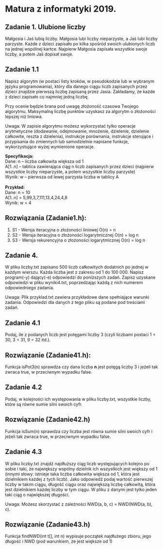 # Matura z informatyki 2019.
## Zadanie 1. Ulubione liczby 
Małgosia i Jaś lubią liczby. Małgosia lubi liczby nieparzyste, a Jaś lubi liczby parzyste. Każde z dzieci zapisało po kilka spośród swoich ulubionych liczb na jednej wspólnej kartce. Najpierw Małgosia zapisała wszystkie swoje liczby, a potem Jaś dopisał swoje. 
## Zadanie 1.1
Napisz algorytm (w postaci listy kroków, w pseudokodzie lub w wybranym języku programowania), który dla danego ciągu liczb zapisanych przez dzieci znajdzie pierwszą liczbę zapisaną przez Jasia. Zakładamy, że każde z dzieci zapisało co najmniej jedną liczbę. 
 
Przy ocenie będzie brana pod uwagę złożoność czasowa Twojego algorytmu. Maksymalną liczbę punktów uzyskasz za algorytm o złożoności lepszej niż liniowa. 
 
Uwaga: W zapisie algorytmu możesz wykorzystać tylko operacje arytmetyczne (dodawanie, odejmowanie, mnożenie, dzielenie, dzielenie całkowite, reszta z dzielenia), instrukcje porównania, instrukcje sterujące i przypisania do zmiennych lub samodzielnie napisane funkcje, wykorzystujące wyżej wymienione operacje. 

<strong>Specyfikacja:</strong> <br>
Dane: n   – liczba całkowita większa od 1 <br>
A[1..n]  – tablica zawierająca ciąg n liczb zapisanych przez dzieci (najpierw wszystkie liczby nieparzyste, a potem wszystkie liczby parzyste)  <br>
Wynik: w – pierwsza od lewej parzysta liczba w tablicy A <br>
<br>
<strong>Przykład:</strong> <br>
Dane: n = 10 <br>
A[1..n] =	5,99,3,7,111,13,4,24,4,8 <br>
Wynik: w  = 4 <br>
## Rozwiązania (Zadanie1.h):
1. S1 - Wersja iteracyjna o złożoności liniowej O(n) = n
2. S2 - Wersja iteracyjna o złożoności logarytmicznej O(n) = log n
2. S3 - Wersja rekurencyjna o złożoności logarytmicznej O(n) = log n

## Zadanie 4.
W pliku liczby.txt zapisano 500 liczb całkowitych dodatnich po jednej w każdym wierszu. Każda liczba jest z zakresu od 1 do 100 000. Napisz program(-y) dający(-e) odpowiedzi do poniższych zadań. Zapisz uzyskane odpowiedzi w pliku wyniki4.txt, poprzedzając każdą z nich numerem odpowiedniego zadania. 
 
Uwaga: Plik przyklad.txt zawiera przykładowe dane spełniające warunki zadania.  Odpowiedzi dla danych z tego pliku są podane pod treściami zadań. 
## Zadanie 4.1
Podaj, ile z podanych liczb jest potęgami liczby 3 (czyli liczbami postaci 1 = 30, 3 = 31, 9 = 32 itd.).
## Rozwiązanie (Zadanie41.h):
Funkcja isPot3(n) sprawdza czy dana liczba <strong>n</strong> jest potęgą liczby 3 i jeżeli tak zwraca true, w przeciwnym wypadku false.

## Zadanie 4.2
Podaj, w kolejności ich występowania w pliku liczby.txt, wszystkie liczby, które są równe sumie silni swoich cyfr. 
## Rozwiązanie (Zadanie42.h)
Funkcja isSum(n) sprawdza czy liczba jest równa sumie silni swoich cyfr i jeżeli tak zwraca true, w przeciwnym wypadku false.

## Zadanie 4.3
W pliku liczby.txt znajdź najdłuższy ciąg liczb występujących kolejno po sobie i taki, że największy wspólny dzielnik ich wszystkich jest większy od 1 (innymi słowy: istnieje taka liczba całkowita większa od 1, która jest dzielnikiem każdej z tych liczb).  Jako odpowiedź podaj wartość pierwszej liczby w takim ciągu, długość ciągu oraz największą liczbę całkowitą, która jest dzielnikiem każdej liczby w tym ciągu. W pliku z danymi jest tylko jeden taki ciąg o największej długości. 
 
Uwaga: Możesz skorzystać z zależności NWD(a, b, c) = NWD(NWD(a, b), c). 

## Rozwiązanie (Zadanie43.h)
Funkcja findNWD(int t[], int n) wypisuje początek najdłużego zbioru, jego długość i NWD (pod warunkiem, że jest większe od 1)
